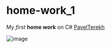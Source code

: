 # home-work_1
My *first* **home work** on C#  [PavelTerekh](https://github.com/PavelTerekh)

![image](https://user-images.githubusercontent.com/128780232/227445111-4756afc3-e801-4366-b012-aa192e1b2c6d.png)
